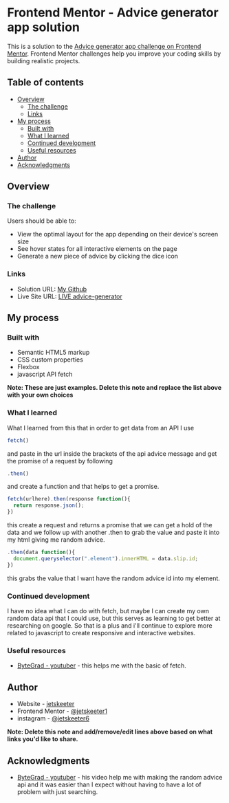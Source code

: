 # Frontend Mentor - Advice generator app solution

This is a solution to the [Advice generator app challenge on Frontend Mentor](https://www.frontendmentor.io/challenges/advice-generator-app-QdUG-13db). Frontend Mentor challenges help you improve your coding skills by building realistic projects.

## Table of contents

- [Overview](#overview)
  - [The challenge](#the-challenge)
  - [Links](#links)
- [My process](#my-process)
  - [Built with](#built-with)
  - [What I learned](#what-i-learned)
  - [Continued development](#continued-development)
  - [Useful resources](#useful-resources)
- [Author](#author)
- [Acknowledgments](#acknowledgments)

## Overview

### The challenge

Users should be able to:

- View the optimal layout for the app depending on their device's screen size
- See hover states for all interactive elements on the page
- Generate a new piece of advice by clicking the dice icon

### Links

- Solution URL: [My Github](https://github.com/jetskeeter1/advice-generator-app)
- Live Site URL: [LIVE advice-generator](https://jetskeeter1.github.io/advice-generator-app/)

## My process

### Built with

- Semantic HTML5 markup
- CSS custom properties
- Flexbox
- javascript API fetch

**Note: These are just examples. Delete this note and replace the list above with your own choices**

### What I learned

What I learned from this that in order to get data from an API I use 
```js 
fetch()
``` 
and paste in the url inside the brackets of the api advice message and get the promise of a request by following 
```js
.then()
``` 
and create a function and that helps to get a promise. 

```js
fetch(urlhere).then(response function(){
  return response.json();
})
```
this create a request and returns a promise that we can get a hold of the data and we follow up with another .then to grab the value and paste it into my html giving me random advice.
```js
.then(data function(){
  document.queryselector(".element").innerHTML = data.slip.id;
})
```
this grabs the value that I want have the random advice id into my element.

### Continued development

I have no idea what I can do with fetch, but maybe I can create my own random data api that I could use, but this serves as learning to get better at researching on google. So that is a plus and i'll continue to explore more related to javascript to create responsive and interactive websites.

### Useful resources

- [ByteGrad - youtuber](https://www.youtube.com/watch?v=zUcc4vW-jsI) - this helps me with the basic of fetch.


## Author

- Website - [jetskeeter](https://jetskeeter1.github.io/advice-generator-app/)
- Frontend Mentor - [@jetskeeter1](https://www.frontendmentor.io/profile/jetskeeter1)
- instagram - [@jetskeeter6](https://www.instragram.com/jetskeeter6)

**Note: Delete this note and add/remove/edit lines above based on what links you'd like to share.**

## Acknowledgments

- [ByteGrad - youtuber](https://www.youtube.com/watch?v=zUcc4vW-jsI) - his video help me with making the random advice api and it was easier than I expect without having to have a lot of problem with just searching.